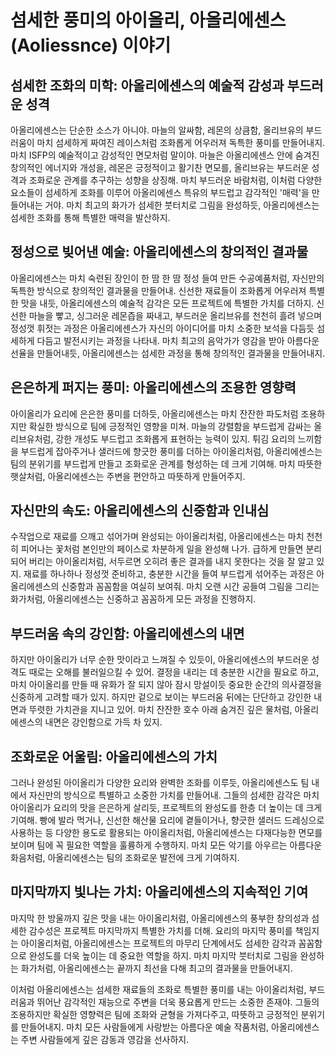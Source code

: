 # 섬세한 풍미의 아이올리, 아올리에센스(Aoliessnce) 이야기

## 섬세한 조화의 미학: 아올리에센스의 예술적 감성과 부드러운 성격

아올리에센스는 단순한 소스가 아니야. 마늘의 알싸함, 레몬의 상큼함, 올리브유의 부드러움이 마치 섬세하게 짜여진 레이스처럼 조화롭게 어우러져 독특한 풍미를 만들어내지. 마치 ISFP의 예술적이고 감성적인 면모처럼 말이야. 마늘은 아올리에센스 안에 숨겨진 창의적인 에너지와 개성을, 레몬은 긍정적이고 활기찬 면모를, 올리브유는 부드러운 성격과 조화로운 관계를 추구하는 성향을 상징해. 마치 부드러운 바람처럼, 이처럼 다양한 요소들이 섬세하게 조화를 이루어 아올리에센스 특유의 부드럽고 감각적인 '매력'을 만들어내는 거야. 마치 최고의 화가가 섬세한 붓터치로 그림을 완성하듯, 아올리에센스는 섬세한 조화를 통해 특별한 매력을 발산하지.

## 정성으로 빚어낸 예술: 아올리에센스의 창의적인 결과물

아올리에센스는 마치 숙련된 장인이 한 땀 한 땀 정성 들여 만든 수공예품처럼, 자신만의 독특한 방식으로 창의적인 결과물을 만들어내. 신선한 재료들이 조화롭게 어우러져 특별한 맛을 내듯, 아올리에센스의 예술적 감각은 모든 프로젝트에 특별한 가치를 더하지. 신선한 마늘을 빻고, 싱그러운 레몬즙을 짜내고, 부드러운 올리브유를 천천히 흘려 넣으며 정성껏 휘젓는 과정은 아올리에센스가 자신의 아이디어를 마치 소중한 보석을 다듬듯 섬세하게 다듬고 발전시키는 과정을 나타내. 마치 최고의 음악가가 영감을 받아 아름다운 선율을 만들어내듯, 아올리에센스는 섬세한 과정을 통해 창의적인 결과물을 만들어내지.

## 은은하게 퍼지는 풍미: 아올리에센스의 조용한 영향력

아이올리가 요리에 은은한 풍미를 더하듯, 아올리에센스는 마치 잔잔한 파도처럼 조용하지만 확실한 방식으로 팀에 긍정적인 영향을 미쳐. 마늘의 강렬함을 부드럽게 감싸는 올리브유처럼, 강한 개성도 부드럽고 조화롭게 표현하는 능력이 있지. 튀김 요리의 느끼함을 부드럽게 잡아주거나 샐러드에 향긋한 풍미를 더하는 아이올리처럼, 아올리에센스는 팀의 분위기를 부드럽게 만들고 조화로운 관계를 형성하는 데 크게 기여해. 마치 따뜻한 햇살처럼, 아올리에센스는 주변을 편안하고 따뜻하게 만들어주지.

## 자신만의 속도: 아올리에센스의 신중함과 인내심

수작업으로 재료를 으깨고 섞어가며 완성되는 아이올리처럼, 아올리에센스는 마치 천천히 피어나는 꽃처럼 본인만의 페이스로 차분하게 일을 완성해 나가. 급하게 만들면 분리되어 버리는 아이올리처럼, 서두르면 오히려 좋은 결과를 내지 못한다는 것을 잘 알고 있지. 재료를 하나하나 정성껏 준비하고, 충분한 시간을 들여 부드럽게 섞어주는 과정은 아올리에센스의 신중함과 꼼꼼함을 여실히 보여줘. 마치 오랜 시간 공들여 그림을 그리는 화가처럼, 아올리에센스는 신중하고 꼼꼼하게 모든 과정을 진행하지.

## 부드러움 속의 강인함: 아올리에센스의 내면

하지만 아이올리가 너무 순한 맛이라고 느껴질 수 있듯이, 아올리에센스의 부드러운 성격도 때로는 오해를 불러일으킬 수 있어. 결정을 내리는 데 충분한 시간을 필요로 하고, 마치 아이올리를 만들 때 유화가 잘 되지 않아 잠시 망설이듯 중요한 순간의 의사결정을 신중하게 고려할 때가 있지. 하지만 겉으로 보이는 부드러움 뒤에는 단단하고 강인한 내면과 뚜렷한 가치관을 지니고 있어. 마치 잔잔한 호수 아래 숨겨진 깊은 물처럼, 아올리에센스의 내면은 강인함으로 가득 차 있지.

## 조화로운 어울림: 아올리에센스의 가치

그러나 완성된 아이올리가 다양한 요리와 완벽한 조화를 이루듯, 아올리에센스도 팀 내에서 자신만의 방식으로 특별하고 소중한 가치를 만들어내. 그들의 섬세한 감각은 마치 아이올리가 요리의 맛을 은은하게 살리듯, 프로젝트의 완성도를 한층 더 높이는 데 크게 기여해. 빵에 발라 먹거나, 신선한 해산물 요리에 곁들이거나, 향긋한 샐러드 드레싱으로 사용하는 등 다양한 용도로 활용되는 아이올리처럼, 아올리에센스는 다재다능한 면모를 보이며 팀에 꼭 필요한 역할을 훌륭하게 수행하지. 마치 모든 악기를 아우르는 아름다운 화음처럼, 아올리에센스는 팀의 조화로운 발전에 크게 기여하지.

## 마지막까지 빛나는 가치: 아올리에센스의 지속적인 기여

마지막 한 방울까지 깊은 맛을 내는 아이올리처럼, 아올리에센스의 풍부한 창의성과 섬세한 감수성은 프로젝트 마지막까지 특별한 가치를 더해. 요리의 마지막 풍미를 책임지는 아이올리처럼, 아올리에센스는 프로젝트의 마무리 단계에서도 섬세한 감각과 꼼꼼함으로 완성도를 더욱 높이는 데 중요한 역할을 하지. 마치 마지막 붓터치로 그림을 완성하는 화가처럼, 아올리에센스는 끝까지 최선을 다해 최고의 결과물을 만들어내지.

이처럼 아올리에센스는 섬세한 재료들의 조화로 특별한 풍미를 내는 아이올리처럼, 부드러움과 뛰어난 감각적인 재능으로 주변을 더욱 풍요롭게 만드는 소중한 존재야. 그들의 조용하지만 확실한 영향력은 팀에 조화와 균형을 가져다주고, 따뜻하고 긍정적인 분위기를 만들어내지. 마치 모든 사람들에게 사랑받는 아름다운 예술 작품처럼, 아올리에센스는 주변 사람들에게 깊은 감동과 영감을 선사하지.
